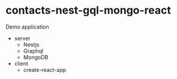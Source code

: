 # contacts-nest-gql-mongo-react
Demo application
* server
    * Nestjs 
    * Graphql
    * MongoDB
* client
    * create-react-app 
